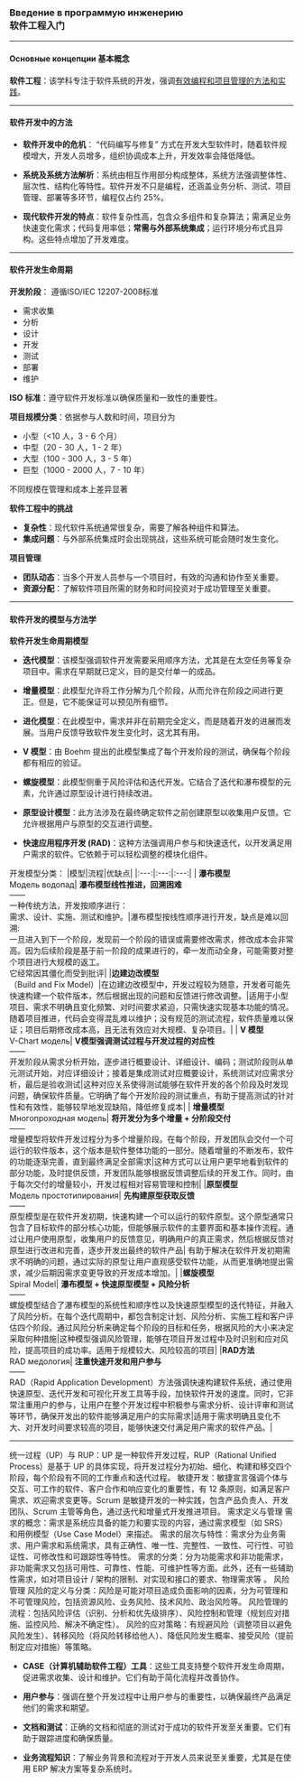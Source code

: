 ### Введение в программую инженерию<br>软件工程入门
---
#### Основные концепции 基本概念

**软件工程**：该学科专注于软件系统的开发，强调<ins>有效编程和项目管理的方法和实践</ins>。 

---
#### 软件开发中的方法

- **软件开发中的危机**： “代码编写与修复” 方式在开发大型软件时，随着软件规模增大，开发人员增多，组织协调成本上升，开发效率会降低降低。
  
- **系统及系统方法解析**：系统由相互作用部分构成整体，系统方法强调整体性、层次性、结构化等特性。软件开发不只是编程，还涵盖业务分析、测试、项目管理、部署等多环节，编程仅占约 25%。

- **现代软件开发的特点**：软件复杂性高，包含众多组件和复杂算法；需满足业务快速变化需求；代码复用率低；**常需与外部系统集成**；运行环境分布式且异构。这些特点增加了开发难度。

---
####  软件开发生命周期

**开发阶段**：
遵循ISO/IEC 12207-2008标准
- 需求收集
- 分析
- 设计
- 开发
- 测试
- 部署
- 维护

**ISO 标准**：遵守软件开发标准以确保质量和一致性的重要性。

**项目规模分类**：依据参与人数和时间，项目分为
- 小型（<10 人，3 - 6 个月）
- 中型（20 - 30 人，1 - 2 年）
- 大型（100 - 300 人，3 - 5 年）
- 巨型（1000 - 2000 人，7 - 10 年）

不同规模在管理和成本上差异显著

**软件工程中的挑战**
- **复杂性**：现代软件系统通常很复杂，需要了解各种组件和算法。
- **集成问题**：与外部系统集成时会出现挑战，这些系统可能会随时发生变化。

**项目管理**
- **团队动态**：当多个开发人员参与一个项目时，有效的沟通和协作至关重要。
- **资源分配**：了解软件项目所需的财务和时间投资对于成功管理至关重要。
---
#### 软件开发的模型与方法学
**软件开发生命周期模型**

- **迭代模型**：该模型强调软件开发需要采用顺序方法，尤其是在太空任务等复杂项目中。需求在早期就已定义，目的是交付单一的成品。

- **增量模型**：此模型允许将工作分解为几个阶段，从而允许在阶段之间进行更正。但是，它不能保证可以预见所有细节。

- **进化模型**：在此模型中，需求并非在前期完全定义，而是随着开发的进展而发展。当用户反馈导致软件发生变化时，这尤其有用。

- **V 模型**：由 Boehm 提出的此模型集成了每个开发阶段的测试，确保每个阶段都有相应的验证。

- **螺旋模型**：此模型侧重于风险评估和迭代开发。它结合了迭代和瀑布模型的元素，允许通过原型设计进行持续改进。

- **原型设计模型**：此方法涉及在最终确定软件之前创建原型以收集用户反馈。它允许根据用户与原型的交互进行调整。

- **快速应用程序开发 (RAD)**：这种方法强调用户参与和快速迭代，以开发满足用户需求的软件。它依赖于可以轻松调整的模块化组件。

开发模型分类：
|模型|流程|优缺点|
|:---:|:---:|:---:|
| **瀑布模型**<br>Модель водопад| **瀑布模型线性推进，回溯困难** <br> —— <br> 一种传统方法，开发按顺序进行：<br>需求、设计、实施、测试和维护。|瀑布模型按线性顺序进行开发，缺点是难以回溯:<br>一旦进入到下一个阶段，发现前一个阶段的错误或需要修改需求，修改成本会非常高。因为后续阶段是基于前一阶段的成果进行的，牵一发而动全身，可能需要对整个项目进行大规模的返工。<br>它经常因其僵化而受到批评|
|**边建边改模型**<br>（Build and Fix Model）|在边建边改模型中，开发过程较为随意，开发者可能先快速构建一个软件版本，然后根据出现的问题和反馈进行修改调整。|适用于小型项目、需求不明确且变化频繁、对时间要求紧迫，只需快速实现基本功能的情况。随着项目推进，代码会变得混乱难以维护；没有规范的测试流程，软件质量难以保证；项目后期修改成本高，且无法有效应对大规模、复杂项目。|
| **V 模型**<br>V-Chart модель| **V模型强调测试过程与开发过程的对应性**<br> —— <br> 开发阶段从需求分析开始，逐步进行概要设计、详细设计、编码；测试阶段则从单元测试开始，对应详细设计；接着是集成测试对应概要设计，系统测试对应需求分析，最后是验收测试|这种对应关系使得测试能够在软件开发的各个阶段及时发现问题，确保软件质量。它明确了每个开发阶段的测试重点，有助于提高测试的针对性和有效性，能够较早地发现缺陷，降低修复成本|
| **增量模型** <br> Многопроходная модель| **将开发分为多个增量 + 分阶段交付** <br> —— <br> 增量模型将软件开发过程分为多个增量阶段。在每个阶段，开发团队会交付一个可运行的软件版本，这个版本是软件整体功能的一部分。随着增量的不断发布，软件的功能逐渐完善，直到最终满足全部需求|这种方式可以让用户更早地看到软件的部分功能，及时提供反馈，开发团队能够根据反馈调整后续的开发工作。同时，由于每次交付的增量较小，开发过程相对容易管理和控制|
|**原型模型**<br>Модель простотипирования| **先构建原型获取反馈** <br> —— <br> 原型模型是在软件开发初期，快速构建一个可以运行的软件原型。这个原型通常只包含了目标软件的部分核心功能，但能够展示软件的主要界面和基本操作流程。通过让用户使用原型，收集用户的反馈意见，明确用户的真正需求，然后根据反馈对原型进行改进和完善，逐步开发出最终的软件产品| 有助于解决在软件开发初期需求不明确的问题，通过实际的原型让用户直观感受软件功能，从而更准确地提出需求，减少后期因需求变更导致的开发成本增加。|
|**螺旋模型** <br> Spiral Model| **瀑布模型 + 快速原型模型 + 风险分析** <br> —— <br> 螺旋模型结合了瀑布模型的系统性和顺序性以及快速原型模型的迭代特征，并融入了风险分析。在每个迭代周期中，都包含制定计划、风险分析、实施工程和客户评估四个阶段。通过风险分析来确定每个阶段的目标和任务，根据风险的大小来决定采取何种措施|这种模型强调风险管理，能够在项目开发过程中及时识别和应对风险，提高项目的成功率。适用于规模较大、风险较高的项目|
|**RAD方法** <br> RAD медология| **注重快速开发和用户参与** <br> —— <br> RAD（Rapid Application Development）方法强调快速构建软件系统，通过使用快速原型、迭代开发和可视化开发工具等手段，加快软件开发的速度。同时，它非常注重用户的参与，让用户在整个开发过程中积极参与需求分析、设计评审和测试等环节，确保开发出的软件能够满足用户的实际需求|适用于需求明确且变化不大、对开发时间要求较高的项目，能够快速交付满足用户需求的软件产品。|


---

统一过程（UP）与 RUP：UP 是一种软件开发过程，RUP（Rational Unified Process）是基于 UP 的具体实现，将开发过程分为初始、细化、构建和移交四个阶段，每个阶段有不同的工作重点和迭代过程。
敏捷开发：敏捷宣言强调个体与交互、可工作的软件、客户合作和响应变化的重要性，有 12 条原则，如满足客户需求、欢迎需求变更等。Scrum 是敏捷开发的一种实践，包含产品负责人、开发团队、Scrum 主管等角色，通过迭代和增量式开发推进项目。
需求定义与管理
需求的概念：需求是系统应具备的能力和要实现的内容，通过需求模型（如 SRS）和用例模型（Use Case Model）来描述。
需求的层次与特性：需求分为业务需求、用户需求和系统需求，具有正确性、唯一性、完整性、一致性、可行性、可验证性、可修改性和可跟踪性等特性。
需求的分类：分为功能需求和非功能需求，非功能需求又包括可用性、可靠性、性能、可维护性等方面。此外，还有一些辅助性需求，如对项目设计 / 架构的限制、对实现和接口的要求、物理需求等 。
风险管理
风险的定义与分类：风险是可能对项目造成负面影响的因素，分为可管理和不可管理风险，包括资源风险、业务风险、技术风险、政治风险等。
风险管理的流程：包括风险评估（识别、分析和优先级排序）、风险控制和管理（规划应对措施、监控风险、解决不确定性）。
风险的应对策略：有规避风险（调整项目以避免风险发生）、转移风险（将风险转移给他人）、降低风险发生概率、接受风险（提前制定应对措施）等策略。

- **CASE（计算机辅助软件工程）工具**：这些工具支持整个软件开发生命周期，促进需求收集、设计和维护。它们有助于简化流程并改善协作。

- **用户参与**：强调在整个开发过程中让用户参与的重要性，以确保最终产品满足他们的需求和期望。

- **文档和测试**：正确的文档和彻底的测试对于成功的软件开发至关重要。它们有助于跟踪进度和确保质量。

- **业务流程知识**：了解业务背景和流程对于开发人员来说至关重要，尤其是在使用 ERP 解决方案等复杂系统时。